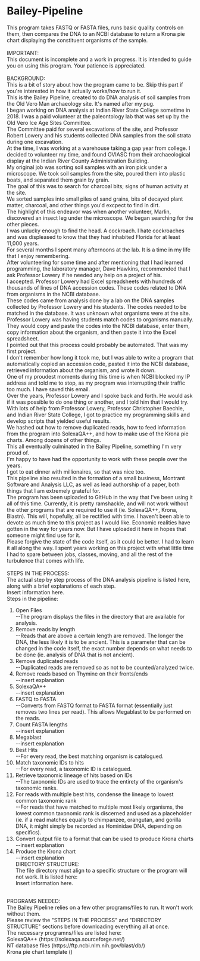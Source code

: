 # Bailey-Pipeline
This program takes FASTQ or FASTA files, runs basic quality controls on them, then compares the DNA to an NCBI database to return a Krona pie chart displaying the constituent organisms of the sample. <br>
<br>
IMPORTANT: <br>
This document is incomplete and a work in progress. It is intended to guide you on using this program. Your patience is appreciated. <br>
<br>
BACKGROUND: <br>
This is a bit of story about how the program came to be. Skip this part if you're interested in how it actually works/how to run it. <br>
This is the Bailey Pipeline, created to do DNA analysis of soil samples from the Old Vero Man archaeology site. It's named after my pug. <br>
I began working on DNA analysis at Indian River State College sometime in 2018. I was a paid volunteer at the paleontology lab that was set up by the Old Vero Ice Age Sites Committee. <br>
The Committee paid for several excavations of the site, and Professor Robert Lowery and his students collected DNA samples from the soil strata during one excavation. <br>
At the time, I was working at a warehouse taking a gap year from college. I decided to volunteer my time, and found OVIASC from their archaeological display at the Indian River County Administration Building. <br>
My original job was sorting soil samples with an iron pick under a microscope. We took soil samples from the site, poured them into plastic boats, and separated them grain by grain. <br>
The goal of this was to search for charcoal bits; signs of human activity at the site. <br>
We sorted samples into small piles of sand grains, bits of decayed plant matter, charcoal, and other things you'd excpect to find in dirt. <br>
The highlight of this endeavor was when another volunteer, Marlin, discovered an insect leg under the microscope. We began searching for the other pieces. <br>
I was unlucky enough to find the head. A cockroach. I hate cockroaches and was displeased to know that they had inhabited Florida for at least 11,000 years. <br>
For several months I spent many afternoons at the lab. It is a time in my life that I enjoy remembering. <br>
After volunteering for some time and after mentioning that I had learned programming, the laboratory manager, Dave Hawkins, recommended that I ask Professor Lowery if he needed any help on a project of his. <br>
I accepted. Professor Lowery had Excel spreadsheets with hundreds of thousands of lines of DNA accession codes. These codes related to DNA from organisms in the NCBI database. <br>
These codes came from analysis done by a lab on the DNA samples collected by Professor Lowery and his students. The codes needed to be matched in the database. It was unknown what organisms were at the site. <br>
Professor Lowery was having students match codes to organisms manually. <br>
They would copy and paste the codes into the NCBI database, enter them, copy information about the organism, and then paste it into the Excel spreadsheet. <br>
I pointed out that this process could probably be automated. That was my first project. <br>
I don't remember how long it took me, but I was able to write a program that automatically copied an accession code, pasted it into the NCBI database, retrieved information about the organism, and wrote it down. <br>
One of my proudest moments during this time is when NCBI blocked my IP address and told me to stop, as my program was interrupting their traffic too much. I have saved this email. <br>
Over the years, Professor Lowery and I spoke back and forth. He would ask if it was possible to do one thing or another, and I told him that I would try. <br>
With lots of help from Professor Lowery, Professor Christopher Baechle, and Indian River State College, I got to practice my programming skills and develop scripts that yielded useful results. <br>
We hashed out how to remove duplicated reads, how to feed information from the program into SolexaQA++, and how to make use of the Krona pie charts. Among dozens of other things. <br>
This all eventually culminated in the Bailey Pipeline, something I'm very proud of. <br>
I'm happy to have had the opportunity to work with these people over the years. <br>
I got to eat dinner with millionaires, so that was nice too. <br>
This pipeline also resulted in the formation of a small business, Montrant Software and Analysis LLC, as well as lead authorship of a paper, both things that I am extremely grateful for. <br>
The program has been uploaded to GitHub in the way that I've been using it all of this time. Currently, it is pretty ramshackle, and will not work without the other programs that are required to use it (ie. SolexaQA++, Krona, Blastn). This will, hopefully, all be rectified with time. I haven't been able to devote as much time to this project as I would like. Economic realities have gotten in the way for years now. But I have uploaded it here in hopes that someone might find use for it. <br>
Please forgive the state of the code itself, as it could be better. I had to learn it all along the way. I spent years working on this project with what little time I had to spare between jobs, classes, moving, and all the rest of the turbulence that comes with life. <br>
<br>
STEPS IN THE PROCESS: <br>
The actual step by step process of the DNA analysis pipeline is listed here, along with a brief explanations of each step. <br>
Insert information here. <br>
Steps in the pipeline: <br>
1. Open Files <br>
--The program displays the files in the directory that are available for analysis. <br>
2. Remove reads by length <br>
--Reads that are above a certain length are removed. The longer the DNA, the less likely it is to be ancient. This is a parameter that can be changed in the code itself, the exact number depends on what needs to be done (ie. analysis of DNA that is not ancient). <br>
3. Remove duplicated reads <br>
--Duplicated reads are removed so as not to be counted/analyzed twice.
4. Remove reads based on Thymine on their fronts/ends <br>
--insert explanation <br>
5. SolexaQA++ <br>
--insert explanation <br>
6. FASTQ to FASTA <br>
--Converts from FASTQ format to FASTA format (essentially just removes two lines per read). This allows Megablast to be performed on the reads.
7. Count FASTA lengths <br>
--insert explanation <br>
8. Megablast <br>
--insert explanation <br>
9. Best Hits <br>
--For every read, the best matching organism is catalogued. <br>
10. Match taxonomic IDs to hits <br>
--For every read, a taxonomic ID is catalogued. <br>
11. Retrieve taxonomic lineage of hits based on IDs <br>
--The taxonomic IDs are used to trace the entirety of the organism's taxonomic ranks. <br>
12. For reads with multiple best hits, condense the lineage to lowest common taxonomic rank <br>
--For reads that have matched to multiple most likely organisms, the lowest common taxonomic rank is discerned and used as a placeholder (ie. if a read matches equally to chimpanzee, orangutan, and gorilla DNA, it might simply be recorded as Hominidae DNA, depending on specifics). <br>
13. Convert output file to a format that can be used to produce Krona charts <br>
--insert explanation <br>
14. Produce the Krona chart <br>
--insert explanation <br>
DIRECTORY STRUCTURE: <br>
The file directory must align to a specific structure or the program will not work. It is listed here: <br>
Insert information here. <br>
<br>
PROGRAMS NEEDED: <br>
The Bailey Pipeline relies on a few other programs/files to run. It won't work without them. <br>
Please review the "STEPS IN THE PROCESS" and "DIRECTORY STRUCTURE" sections before downloading everything all at once. <br>
The necessary programns/files are listed here:<br>
SolexaQA++ (https://solexaqa.sourceforge.net/) <br>
NT database files (https://ftp.ncbi.nlm.nih.gov/blast/db/) <br>
Krona pie chart template () <br>
<br>
